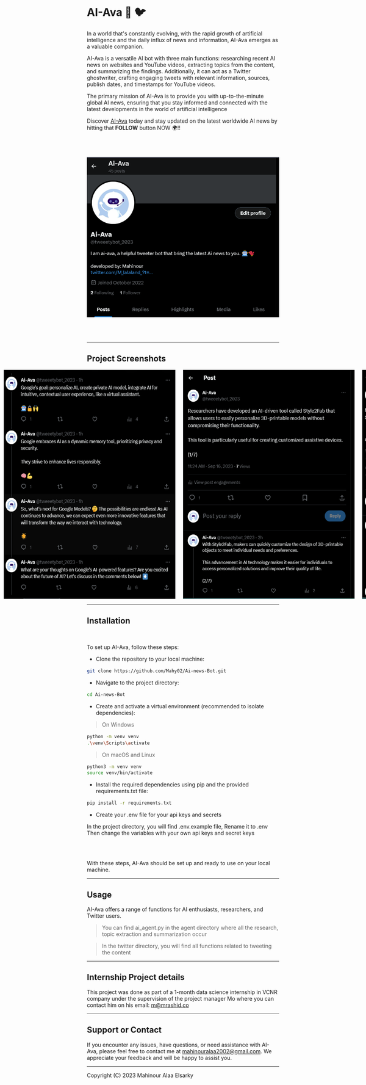 
# AI-Ava 🤖 🐦

In a world that's constantly evolving, with the rapid growth of artificial intelligence and the daily influx of news and information, AI-Ava emerges as a valuable companion. 

AI-Ava is a versatile AI bot with three main functions: researching recent AI news on websites and YouTube videos, extracting topics from the content, and summarizing the findings. Additionally, it can act as a Twitter ghostwriter, crafting engaging tweets with relevant information, sources, publish dates, and timestamps for YouTube videos.

The primary mission of AI-Ava is to provide you with up-to-the-minute global AI news, ensuring that you stay informed and connected with the latest developments in the world of artificial intelligence

Discover [AI-Ava](https://twitter.com/tweeetybot_2023?t=eoAprdx5Z6gROxXlpSnyGA&s=09) today and stay updated on the latest worldwide AI news by hitting that **FOLLOW** button NOW 🌍!!

<br>
<br>

<p align="center">
  <img src="https://github.com/Mahy02/Ai-news-Bot/raw/main/screenshots/Screenshot%202023-09-16%20134425.png" width="600" alt="AI-AVA">
</p>


<br>
<br>

---
## Project Screenshots

<div style="display: flex; justify-content: center;">
   <img src="https://github.com/Mahy02/Ai-news-Bot/blob/main/screenshots/Screenshot%202023-09-16%20134456.png" alt="ss" width="450" height="600" style="margin-right: 20px;">
    <img src="https://github.com/Mahy02/Ai-news-Bot/blob/main/screenshots/Screenshot%202023-09-16%20134506.png" alt="ss" width="450" height="600" style="margin-right: 20px;">
  <br>
  <br>
    <img src="https://github.com/Mahy02/Ai-news-Bot/blob/main/screenshots/Screenshot%202023-09-16%20134546.png" alt="ss" width="450" height="600" style="margin-right: 20px;">
    <img src="https://github.com/Mahy02/Ai-news-Bot/blob/main/screenshots/Screenshot%202023-09-16%20134623.png" alt="ss"  width="450" height="600" style="margin-right: 20px;">
</div>

---

## Installation
<br>

To set up AI-Ava, follow these steps:

- Clone the repository to your local machine:

```bash
git clone https://github.com/Mahy02/Ai-news-Bot.git
```


- Navigate to the project directory:
```bash
cd Ai-news-Bot
```

- Create and activate a virtual environment (recommended to isolate dependencies):

> On Windows

```bash
python -m venv venv
.\venv\Scripts\activate
```

> On macOS and Linux

```bash
python3 -m venv venv
source venv/bin/activate
```

- Install the required dependencies using pip and the provided requirements.txt file:
```bash
pip install -r requirements.txt
```
- Create your .env file for your api keys and secrets

In the project directory, you will find .env.example file, Rename it to .env
Then change the variables with your own api keys and secret keys

<br>
<br>

With these steps, AI-Ava should be set up and ready to use on your local machine.


---

## Usage

AI-Ava offers a range of functions for AI enthusiasts, researchers, and Twitter users.

> You can find ai_agent.py in the agent directory where all the research, topic extraction and summarization occur

> In the twitter directory, you will find all functions related to tweeting the content


---

## Internship Project details

This project was done as part of a 1-month data science internship in VCNR company under the supervision of the project manager Mo where you can contact him on his email: m@mrashid.co

---

## Support or Contact

If you encounter any issues, have questions, or need assistance with AI-Ava, please feel free to contact me at mahinouralaa2002@gmail.com. We appreciate your feedback and will be happy to assist you.

---

Copyright (C) 2023 Mahinour Alaa Elsarky
